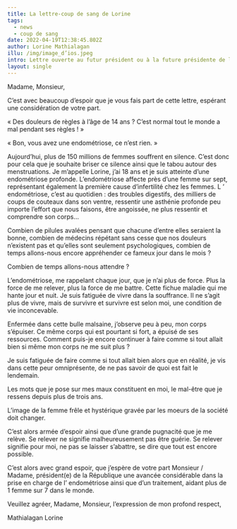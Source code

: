 ```yaml
---
title: La lettre-coup de sang de Lorine
tags:
  - news
  - coup de sang
date: 2022-04-19T12:38:45.802Z
author: Lorine Mathialagan
illu: /img/image_d’ios.jpeg
intro: Lettre ouverte au futur président ou à la future présidente de la République
layout: single
---
```

Madame, Monsieur,

C’est avec beaucoup d’espoir que je vous fais part de cette lettre, espérant une considération de votre part.

« Des douleurs de règles à l’âge de 14 ans ? C’est normal tout le monde a mal pendant ses règles ! »

« Bon, vous avez une endométriose, ce n’est rien. »

Aujourd’hui, plus de 150 millions de femmes souffrent en silence. C’est donc pour cela que je souhaite briser ce silence ainsi que le tabou autour des menstruations. Je m’appelle Lorine, j’ai 18 ans et je suis atteinte d’une endométriose profonde. L’endométriose affecte près d’une femme sur sept, représentant également la première cause d’infertilité chez les femmes. L ’ endométriose, c’est au quotidien : des troubles digestifs, des milliers de coups de couteaux dans son ventre, ressentir une asthénie profonde peu importe l’effort que nous faisons, être angoissée, ne plus ressentir et comprendre son corps…

Combien de pilules avalées pensant que chacune d’entre elles seraient la bonne, combien de médecins répétant sans cesse que nos douleurs n’existent pas et qu’elles sont seulement psychologiques, combien de temps allons-nous encore appréhender ce fameux jour dans le mois ?

Combien de temps allons-nous attendre ?

L’endométriose, me rappelant chaque jour, que je n’ai plus de force. Plus la force de me relever, plus la force de me battre. Cette fichue maladie qui me hante jour et nuit. Je suis fatiguée de vivre dans la souffrance. Il ne s’agit plus de vivre, mais de survivre et survivre est selon moi, une condition de vie inconcevable.

Enfermée dans cette bulle malsaine, j’observe peu à peu, mon corps s’épuiser. Ce même corps qui est pourtant si fort, a épuisé de ses ressources. Comment puis-je encore continuer à faire comme si tout allait bien si même mon corps ne me suit plus ?

Je suis fatiguée de faire comme si tout allait bien alors que en réalité, je vis dans cette peur omniprésente, de ne pas savoir de quoi est fait le lendemain.

Les mots que je pose sur mes maux constituent en moi, le mal-être que je ressens depuis plus de trois ans.

L’image de la femme frêle et hystérique gravée par les moeurs de la société doit changer.

C’est alors armée d’espoir ainsi que d’une grande pugnacité que je me relève. Se relever ne signifie malheureusement pas être guérie. Se relever signifie pour moi, ne pas se laisser s’abattre, se dire que tout est encore possible.

C’est alors avec grand espoir, que j’espère de votre part Monsieur / Madame, président(e) de la République une avancée considérable dans la prise en charge de l’ endométriose ainsi que d’un traitement, aidant plus de 1 femme sur 7 dans le monde.

Veuillez agréer, Madame, Monsieur, l’expression de mon profond respect,

Mathialagan Lorine
